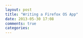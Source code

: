 ```yaml
---
layout: post
title: "Writing a Firefox OS App"
date: 2013-05-30 17:08
comments: true
categories: 
---
```

